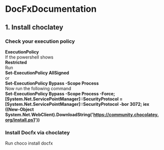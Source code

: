 # DocFxDocumentation
## 1. Install choclatey
### Check your execution policy 
**ExecutionPolicy** <br />
If the powershell shows <br />
**Restricted** <br />
Run <br />
**Set-ExecutionPolicy AllSigned** <br />
or <br />
**Set-ExecutionPolicy Bypass -Scope Process** <br />
Now run the following command <br />
**Set-ExecutionPolicy Bypass -Scope Process -Force; [System.Net.ServicePointManager]::SecurityProtocol = [System.Net.ServicePointManager]::SecurityProtocol -bor 3072; iex ((New-Object System.Net.WebClient).DownloadString('https://community.chocolatey.org/install.ps1'))**

### Install Docfx via choclatey
Run
choco install docfx
